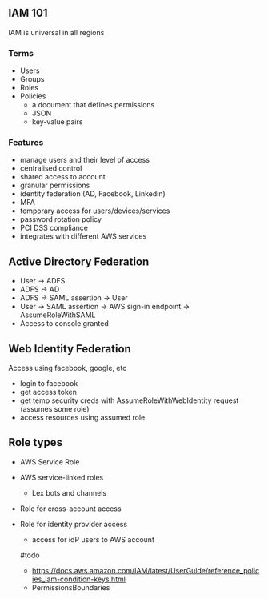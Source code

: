 ## IAM 101

IAM is universal in all regions

### Terms

- Users
- Groups
- Roles
- Policies
  * a document that defines permissions
  * JSON
  * key-value pairs

### Features

- manage users and their level of access
- centralised control
- shared access to account
- granular permissions
- identity federation (AD, Facebook, Linkedin)
- MFA
- temporary access for users/devices/services
- password rotation policy
- PCI DSS compliance
- integrates with different AWS services


## Active Directory Federation

- User -> ADFS
- ADFS -> AD
- ADFS -> SAML assertion -> User
- User -> SAML assertion -> AWS sign-in endpoint -> AssumeRoleWithSAML
- Access to console granted

## Web Identity Federation

Access using facebook, google, etc

- login to facebook
- get access token
- get temp security creds with AssumeRoleWithWebIdentity request (assumes some role)
- access resources using assumed role

## Role types

- AWS Service Role
- AWS service-linked roles
  * Lex bots and channels
- Role for cross-account access
- Role for identity provider access
  * access for idP users to AWS account

  #todo

  - https://docs.aws.amazon.com/IAM/latest/UserGuide/reference_policies_iam-condition-keys.html
  - PermissionsBoundaries